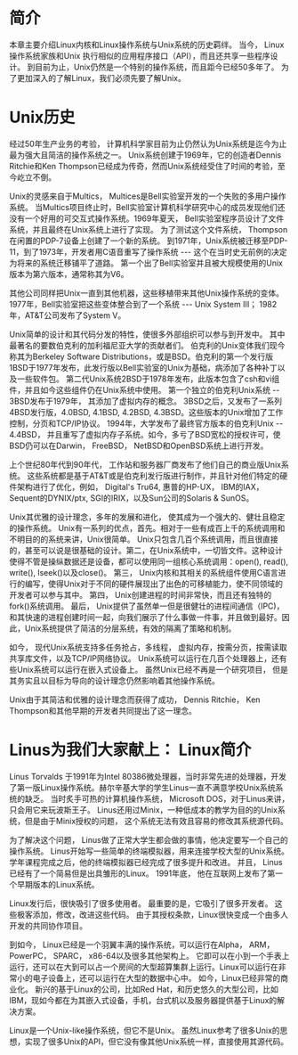# 简介
本章主要介绍Linux内核和Linux操作系统与Unix系统的历史羁绊。 当今， Linux操作系统家族和Unix 执行相似的应用程序接口（API），而且还共享一些程序设计。 到目前为止，Unix仍然是一个特别的操作系统，而且距今已经50多年了。 为了更加深入的了解Linux，我们必须先要了解Unix。

# Unix历史
经过50年生产业务的考验， 计算机科学家目前为止仍然认为Unix系统是迄今为止最为强大且简洁的操作系统之一。 Unix系统创建于1969年，它的创造者Dennis Ritchie和Ken Thompson已经成为传奇，然而Unix系统经受住了时间的考验，至今屹立不倒。

Unix的灵感来自于Multics， Multices是Bell实验室开发的一个失败的多用户操作系统。 当Multics项目终止时，Bell实验室计算机科学研究中心的成员发现他们还没有一个好用的可交互式操作系统。1969年夏天， Bell实验室程序员设计了文件系统，并且最终在Unix系统上进行了实现。 为了测试这个文件系统， Thompson在闲置的PDP-7设备上创建了一个新的系统。 到1971年，Unix系统被迁移至PDP-11，到了1973年，开发者用C语音重写了操作系统 --- 这个在当时史无前例的决定为将来的系统迁移铺平了道路。 第一个出了Bell实验室并且被大规模使用的Unix版本为第六版本，通常称其为V6。

其他公司同样把Unix一直到其他机器，这些移植带来其他Unix操作系统的变体。1977年，Bell实验室把这些变体整合到了一个系统 --- Unix System III； 1982年，AT&T公司发布了System V。

Unix简单的设计和其代码分发的特性，使很多外部组织可以参与到开发中。 其中最著名的要数伯克利的加利福尼亚大学的贡献者们。 伯克利的Unix变体我们现今称其为Berkeley Software Distributions，或是BSD。伯克利的第一个发行版1BSD于1977年发布，此发行版以Bell实验室的Unix为基础，病添加了各种补丁以及一些软件包。 第二代Unix系统2BSD于1978年发布，此版本包含了csh和vi组件，并且如今这些组件仍在Unix系统中使用。 第一个独立的伯克利Unix系统 -- 3BSD发布于1979年， 其添加了虚拟内存的概念。 3BSD之后，又发布了一系列4BSD发行版，4.0BSD, 4.1BSD, 4.2BSD, 4.3BSD。这些版本的Unix增加了工作控制，分页和TCP/IP协议。 1994年，大学发布了最终官方版本的伯克利Unix -- 4.4BSD， 并且重写了虚拟内存子系统。如今，多亏了BSD宽松的授权许可，使BSD仍可以在Darwin， FreeBSD， NetBSD和OpenBSD系统上进行开发。

上个世纪80年代到90年代， 工作站和服务器厂商发布了他们自己的商业版Unix系统。 这些系统都是基于AT&T或是伯克利发行版进行制作，并且针对他们特定的硬件架构进行了优化，例如， Digital's Tru64, 惠普的HP-UX， IBM的IAX，Sequent的DYNIX/ptx, SGI的IRIX，以及Sun公司的Solaris & SunOS。

Unix其优雅的设计理念，多年的发展和进化， 使其成为一个强大的、健壮且稳定的操作系统。 Unix有一系列的优点，首先。相对于一些有成百上千的系统调用和不明目的的系统来讲，Unix很简单。 Unix只包含几百个系统调用，而且很直接的，甚至可以说是很基础的设计。第二，在Unix系统中，一切皆文件。这种设计使得不管是操纵数据还是设备，都可以使用同一组核心系统调用：open(), read(), write(), lseek()以及close()。 第三， Unix内核和其相关的系统组件使用C语言进行的编写，使得Unix对于不同的硬件展现出了出色的可移植能力，使不同领域的开发者可以参与其中。 第四， Unix创建进程的时间非常快，而且还有独特的fork()系统调用。 最后， Unix提供了虽然单一但是很健壮的进程间通信（IPC)， 和其快速的进程创建时间一起，向我们展示了什么事做一件事，并且做到最好。因此，Unix系统提供了简洁的分层系统，有效的隔离了策略和机制。

如今， 现代Unix系统支持多任务抢占，多线程， 虚拟内存，按需分页，按需读取共享库文件，以及TCP/IP网络协议。 Unix系统可以运行在几百个处理器上，还有些Unix系统可以运行在嵌入式设备上。 虽然Unix已经不再是一个研究项目， 但是其务实且以目标为导向的设计理念仍然影响着其他操作系统。

Unix由于其简洁和优雅的设计理念而获得了成功， Dennis Ritchie， Ken Thompson和其他早期的开发者共同提出了这一理念。

# Linus为我们大家献上： Linux简介
Linus Torvalds 于1991年为Intel 80386微处理器，当时非常先进的处理器，开发了第一版Linux操作系统。赫尔辛基大学的学生Linus一直不满意学校Unix系统系统的缺乏。 当时炙手可热的计算机操作系统， Microsoft DOS，对于Linus来讲，只会用它来玩波斯王子。 Linus还用过Minix，一种低成本的教学为目的的Unix系统，但是由于Minix授权的问题， 这个系统无法有效且容易的修改其系统源代码。

为了解决这个问题， Linus做了正常大学生都会做的事情，他决定要写一个自己的操作系统。 Linus开始写一些简单的终端模拟器，用来连接学校大型的Unix系统。 学年课程完成之后，他的终端模拟器已经完成了很多提升和改进。 并且， Linus已经有了一个简易但是出具雏形的Linux。 1991年底， 他在互联网上发布了第一个早期版本的Linux系统。

Linux发行后，很快吸引了很多使用者。 最重要的是，它吸引了很多开发者。 这些极客添加，修改，改进这些代码。 由于其授权条款，Linux很快变成一个由多人开发的共同协作项目。

到如今， Linux已经是一个羽翼丰满的操作系统，可以运行在Alpha， ARM， PowerPC， SPARC， x86-64以及很多其他架构上。 它即可以在小到一个手表上运行，还可以在大到可以占一个房间的大型超算集群上运行。Linux可以运行在非常小的电子设备上，还可以运行在大型的数据中心中。 如今，Linux已经非常的商业化。 新兴的基于Linux的公司，比如Red Hat，和历史悠久的大型公司，比如IBM，现如今都在为其嵌入式设备，手机，台式机以及服务器提供基于Linux的解决方案。

Linux是一个Unix-like操作系统，但它不是Unix。 虽然Linux参考了很多Unix的思想，实现了很多Unix的API，但它没有像其他Unix系统一样，直接使用其源代码。